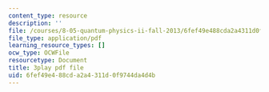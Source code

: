 ```yaml
---
content_type: resource
description: ''
file: /courses/8-05-quantum-physics-ii-fall-2013/6fef49e488cda2a4311d0f9744da4d4b_jjZM88ku-7k.pdf
file_type: application/pdf
learning_resource_types: []
ocw_type: OCWFile
resourcetype: Document
title: 3play pdf file
uid: 6fef49e4-88cd-a2a4-311d-0f9744da4d4b
---
```

